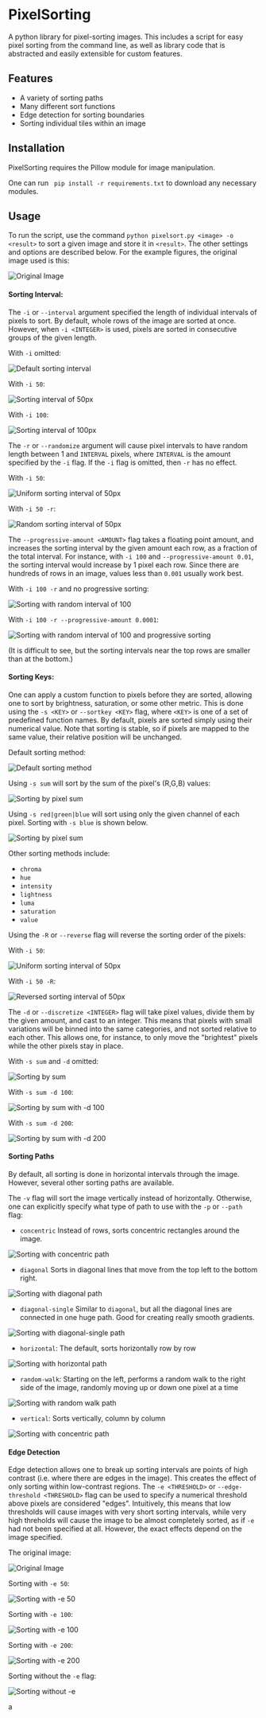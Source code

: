 
# PixelSorting

A python library for pixel-sorting images.
This includes a script for easy pixel sorting from the command line, as well as
library code that is abstracted and easily extensible for custom features.

## Features
 - A variety of sorting paths
 - Many different sort functions
 - Edge detection for sorting boundaries
 - Sorting individual tiles within an image

## Installation
PixelSorting requires the Pillow module for image manipulation.

One can run ` pip install -r requirements.txt` to download any necessary modules.

## Usage

To run the script, use the command `python pixelsort.py <image> -o <result>` to sort a given image
and store it in `<result>`. The other settings and options are described below.
For the example figures, the original image used is this:

![Original Image][original]

#### Sorting Interval:

The `-i` or `--interval` argument specified the length of individual intervals of pixels to sort.
By default, whole rows of the image are sorted at once. However, when `-i <INTEGER>` is used,
pixels are sorted in consecutive groups of the given length.

With `-i` omitted:

![Default sorting interval][default]

With `-i 50`:

![Sorting interval of 50px][sort50]

With `-i 100`:

![Sorting interval of 100px][sort100]

The `-r` or `--randomize` argument will cause pixel intervals to have random length between 1 and `INTERVAL` pixels,
where `INTERVAL` is the amount specified by the `-i` flag. If the `-i` flag is omitted, then `-r` has no effect.

With `-i 50`:

![Uniform sorting interval of 50px][sort50]

With `-i 50 -r`:

![Random sorting interval of 50px][sort50random]

The `--progressive-amount <AMOUNT>` flag takes a floating point amount,
and increases the sorting interval by the given amount each row, as a fraction of the total interval.
For instance, with `-i 100` and `--progressive-amount 0.01`,
the sorting interval would increase by 1 pixel each row.
Since there are hundreds of rows in an image, values less than `0.001` usually work best.

With `-i 100 -r` and no progressive sorting:

![Sorting with random interval of 100][sort100random]

With `-i 100 -r --progressive-amount 0.0001`:

![Sorting with random interval of 100 and progressive sorting][sort100-progressive]

(It is difficult to see, but the sorting intervals near the top rows are smaller than at the bottom.)

#### Sorting Keys:

One can apply a custom function to pixels before they are sorted,
allowing one to sort by brightness, saturation, or some other metric.
This is done using the `-s <KEY>` or `--sortkey <KEY>` flag, where `<KEY>`
is one of a set of predefined function names.
By default, pixels are sorted simply using their numerical value.
Note that sorting is stable, so if pixels are mapped to the same value,
their relative position will be unchanged.

Default sorting method:

![Default sorting method][sort-default]

Using `-s sum` will sort by the sum of the pixel's (R,G,B) values:

![Sorting by pixel sum][sort-sum]

Using `-s red|green|blue` will sort using only the given channel of each pixel.
Sorting with `-s blue` is shown below.

![Sorting by pixel sum][sort-blue]

Other sorting methods include:
 - `chroma`
 - `hue`
 - `intensity`
 - `lightness`
 - `luma`
 - `saturation`
 - `value`

Using the `-R` or `--reverse` flag will reverse the sorting order of the pixels:

With `-i 50`:

![Uniform sorting interval of 50px][sort50]

With `-i 50 -R`:

![Reversed sorting interval of 50px][sort50reverse]

The `-d` or `--discretize <INTEGER>` flag will take pixel values,
divide them by the given amount, and cast to an integer.
This means that pixels with small variations will be binned into the same categories,
and not sorted relative to each other.
This allows one, for instance, to only move the "brightest" pixels while the other pixels stay in place.

With `-s sum` and `-d` omitted:

![Sorting by sum][sort-sum]

With `-s sum -d 100`:

![Sorting by sum with -d 100][sort-sum-d100]

With `-s sum -d 200`:

![Sorting by sum with -d 200][sort-sum-d200]

#### Sorting Paths

By default, all sorting is done in horizontal intervals through the image.
However, several other sorting paths are available.

The `-v` flag will sort the image vertically instead of horizontally.
Otherwise, one can explicitly specify what type of path to use with the `-p` or `--path` flag:
 - `concentric` Instead of rows, sorts concentric rectangles around the image.

![Sorting with concentric path][sort100-concentric]

 - `diagonal` Sorts in diagonal lines that move from the top left to the bottom right.

![Sorting with diagonal path][sort100-diagonal]

 - `diagonal-single` Similar to `diagonal`, but all the diagonal lines are connected in one huge path.
  Good for creating really smooth gradients.

![Sorting with diagonal-single path][sort-diagonal-single]

 - `horizontal`: The default, sorts horizontally row by row

![Sorting with horizontal path][sort100random]

 - `random-walk`: Starting on the left, performs a random walk to the right side of the image,
 randomly moving up or down one pixel at a time

![Sorting with random walk path][sort100-random-walk]

 - `vertical`: Sorts vertically, column by column

![Sorting with concentric path][sort100-vertical]

#### Edge Detection

Edge detection allows one to break up sorting intervals are points of high contrast
(i.e. where there are edges in the image). This creates the effect of only sorting within low-contrast regions.
The `-e <THRESHOLD>` or `--edge-threshold <THRESHOLD>` flag can be used to specify a numerical threshold above
pixels are considered "edges". Intuitively, this means that low thresholds will cause images with very short sorting
intervals, while very high threholds will cause the image to be almost completely sorted, as if `-e` had
not been specified at all. However, the exact effects depend on the image specified.

The original image:

![Original Image][original]

Sorting with `-e 50`:

![Sorting with -e 50][sort-edge-detect-50]

Sorting with `-e 100`:

![Sorting with -e 100][sort-edge-detect-100]

Sorting with `-e 200`:

![Sorting with -e 200][sort-edge-detect-200]

Sorting without the `-e` flag:

![Sorting without -e][default]

a

[//]: # "Figures"
[original]: docs/figures/original.jpg
[default]: docs/figures/sort-sum.jpg
[sort50]: docs/figures/sort-50.jpg
[sort100]: docs/figures/sort-100.jpg
[sort50random]: docs/figures/sort-50-random.jpg
[sort100random]: docs/figures/sort-100-random.jpg
[sort-default]: docs/figures/sort-default.jpg
[sort-sum]: docs/figures/sort-sum.jpg
[sort-blue]: docs/figures/sort-blue.jpg
[sort50reverse]: docs/figures/sort-50-reverse.jpg
[sort-sum-d100]: docs/figures/sort-sum-d100.jpg
[sort-sum-d200]: docs/figures/sort-sum-d200.jpg
[sort100-progressive]: docs/figures/sort-100-progressive.jpg
[sort100-concentric]: docs/figures/sort-100-concentric.jpg
[sort100-diagonal]: docs/figures/sort-100-diagonal.jpg
[sort-diagonal-single]: docs/figures/sort-diagonal-single.jpg
[sort100-random-walk]: docs/figures/sort-100-random-walk.jpg
[sort100-vertical]: docs/figures/sort-100-vertical.jpg
[sort-edge-detect-50]: docs/figures/sort-edge-detect-50.jpg
[sort-edge-detect-100]: docs/figures/sort-edge-detect-100.jpg
[sort-edge-detect-200]: docs/figures/sort-edge-detect-200.jpg
